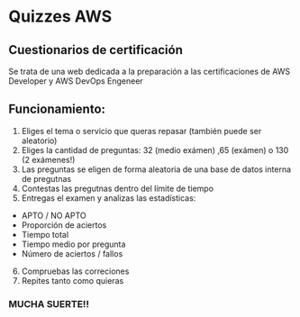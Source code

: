 # Quizzes AWS

## Cuestionarios de certificación
Se trata de una web dedicada a la preparación a las certificaciones de AWS Developer y AWS DevOps Engeneer

## Funcionamiento:
1. Eliges el tema o servicio que queras repasar (también puede ser aleatorio)
2. Eliges la cantidad de preguntas: 32 (medio exámen) ,65 (exámen) o 130 (2 exámenes!)
3. Las preguntas se eligen de forma aleatoria de una base de datos interna de pregutnas
4. Contestas las pregutnas dentro del límite de tiempo
5. Entregas el examen y analizas las estadísticas:
  - APTO / NO APTO
  - Proporción de aciertos
  - Tiempo total
  - Tiempo medio por pregunta
  - Número de aciertos / fallos
6. Compruebas las correciones
7. Repites tanto como quieras

### MUCHA SUERTE!!
